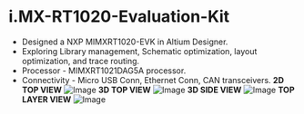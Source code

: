# i.MX-RT1020-Evaluation-Kit

- Designed a NXP MIMXRT1020-EVK in Altium Designer.
- Exploring Library management, Schematic optimization, layout optimization, and trace routing.
- Processor - MIMXRT1021DAG5A processor.
- Connectivity - Micro USB Conn, Ethernet Conn, CAN transceivers.
 **2D  TOP VIEW**
  ![Image](https://github.com/user-attachments/assets/5e0b083b-531c-4bb2-a055-af1b8c807bfb)
 **3D  TOP VIEW**
  ![Image](https://github.com/user-attachments/assets/bcd88265-d9c2-4aad-863e-c85aead0cacd)
 **3D  SIDE VIEW**
  ![Image](https://github.com/user-attachments/assets/fe679149-c43c-44e9-9a37-f155bcc1148f)
 **TOP LAYER VIEW**
  ![Image](https://github.com/user-attachments/assets/59b8fc82-1245-4e63-847a-9c68525ac445)

